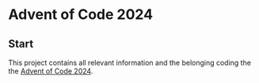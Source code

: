 # Advent of Code 2024

## Start

This project contains all relevant information and the belonging coding the the [Advent of Code 2024](https://adventofcode.com/).


